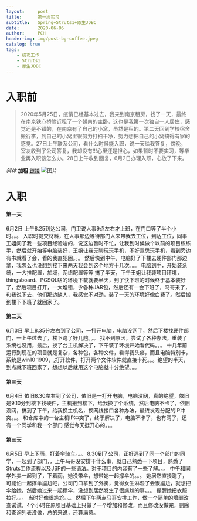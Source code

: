 ```yaml
---
layout:     post
title:      第一周实习 
subtitle:   Spring+Struts1+原生JDBC
date:       2020-06-06
author:     PCH
header-img: img/post-bg-coffee.jpeg
catalog: true
tags:
    - 初次工作
    - Struts1
    - 原生JDBC
---
```

# 入职前

>2020年5月25日，疫情已经基本过去，我来到南京租房，找了一天，最终在南京铁心桥附近租了一个朝南的主卧，这也是我第一次独自一人居住，感觉还是不错的，在南京有了自己的小窝，虽然是租的。第二天回到学校宿舍搬行李，到自己的小窝里很努力打扫干净，努力想把自己的小窝搞得有家的感觉。27日上午联系公司，看什么时候能入职，说一天给我答复，傍晚，室友收到了公司答复，我却没有!!!心里还是担心，如果暂时不要实习，等毕业再入职该怎么办。28日上午收到回复，6月2日办理入职，心放了下来。

*斜体*
**加粗**
[链接](链接地址)
![图片](图片地址)

# 入职


#### 第一天

6月2日 上午8.25到达公司，门卫说人事9点左右才上班，在门口等了半个小时。。。 入职时提交材料，在人事那边等待部门人来带我去工位，到达工位，同事王姐问了我一些项目经验啥的，说这边暂时不忙，让我到时候做个以前的项目练练手，然后就开始等电脑装好，王姐让我无聊玩玩手机，不好意思玩手机，看到旁边有书就看了会，看的我直犯困。。。 然后快到中午，电脑好了下楼去硬件部门那边拿，我怎么也没想到接下来两天我会到这个地方十几次。。。  电脑到手，开始装系统，一大推配置，加域，网络配置等等 搞了半天，下午王姐让我装项目环境，thingsboard、PGSQL啥的环境下载就要半天，到了快下班的时候终于基本装好了，然后项目打开，一大堆错，少各种JAR包，然后还有一会下班了，马哥来了，和我说下去，他们那边缺人，我感觉不对劲，装了一天的环境好像白费了。然后搬到楼下下班了就回家了。

#### 第二天

6月3日 早上8.35分左右到了公司，一打开电脑，电脑没网了，然后下楼找硬件部门，一上午过去了，楼下跑了好几趟。。。 找不到原因，尝试了各种办法，重装了系统也没用，最后，换了台主机解决了，下午装了环境开始看代码。。。 十几年前运行到现在的项目就是复杂，各种包，各种文件，看得我头疼，而且电脑特别卡，系统是win10 1909，,打开软件，打开两个文件软件就直接卡死。。。绝望的半天，到点就下班回家了，想想以后就用这个电脑就十分绝望。。。

#### 第三天

6月4日 依旧8.30左右到了公司，依旧是一打开电脑，电脑没网，真的绝望，依旧是9.10分到楼下找硬件，主机搬到楼下，给我换了个系统，然后电脑不卡了，依旧没网，搞到了下午，给我换主机名，换网线接口各种办法，最终发现分配的IP冲突。。。 和仓库中的一台主机IP冲突了，终于解决了，电脑不卡了，也有网了，还有一个同学和我一个部门  感觉今天挺开心的。。。

#### 第三天

6月5日 早上下雨，打着伞骑车。。。 8.30到了公司，正好遇到了同一个部门的同学，一起到了部门，，上午马哥没安排干什么事，就自己熟悉一下项目，熟悉了Struts工作流程以及JSP的一些语法。对于项目的内容有了一些了解。。。  中午和同学外卖一起到了，下着雨，她没带伞，想带她一起撑伞的。。。 她居然直接跑了，可能怕一起撑伞尴尬吧，公司门口拿到了外卖，觉得女生淋湿了会很尴尬，就想把伞给她，然后她过来一起撑伞，没想到居然发生了很尴尬的事。。。 提醒她把衣服拉好。。。  当时好像很尴尬。。。  然后下午两点马哥安排工作，做一个简单的增删改查试试，4个小时在原项目基础上只做了一个增加和修改，而且修改没做完，删除和查询列表没做，总的来说，还算满意。
